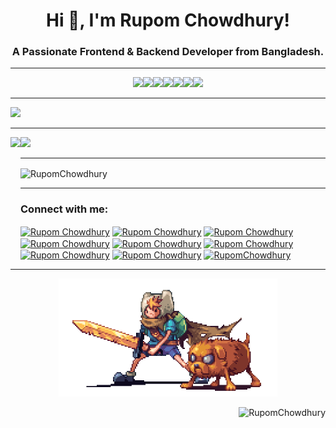 <h1 align="center">Hi 👋, I'm Rupom Chowdhury!</h1>
<h3 align="center">A Passionate Frontend & Backend Developer from Bangladesh.</h3>

---

<p align="center">
<a><img src="https://badgen.net/badge/icon/windows?icon=windows&label" /></a><a><img src="https://badgen.net/github/status/micromatch/micromatch/4.0.1" /></a><a><img src="https://badgen.net/badge/icon/atom?icon=atom&label" /></a><a><img src="https://badgen.net/badge/icon/git?icon=git&label" /></a><a><img src="https://badgen.net/github/dependabot/ubuntu/yaru" /></a><a><img src="https://badgen.net/badge/code%20style/standard/f2a" /></a><a><img src="https://badgen.net/badge/icon/firefox?icon=firefox&label" /></a> 
</p>

---

<a href="https://github.com/ryo-ma/github-profile-trophy">
  <img width=853 src="https://github-profile-trophy.vercel.app/?username=RupomChowdhury&column=7"/>
</a>

---


<div>
<img height="180" align="left" src="https://github-readme-stats.vercel.app/api?username=RupomChowdhury&count_private=true&include_all_commits=true" />
  <img height="180" src="https://github-readme-stats.vercel.app/api/top-langs/?username=RupomChowdhury&layout=compact" />
</div>

---

<div>
<img height="340" width=800 align="center" src="https://github-readme-streak-stats.herokuapp.com/?user=RupomChowdhury&" alt="RupomChowdhury" />
</div>

---

<h3 align="left">Connect with me:</h3>
<p align="left">
<a href="https://codepen.io/RupomChowdhury" target="blank"><img align="center" src="https://cdn.jsdelivr.net/npm/simple-icons@3.0.1/icons/codepen.svg" alt="Rupom Chowdhury" height="30" width="40" /></a>
<a href="https://dev.to/RupomChowdhury" target="blank"><img align="center" src="https://cdn.jsdelivr.net/npm/simple-icons@3.0.1/icons/dev-dot-to.svg" alt="Rupom Chowdhury" height="30" width="40" /></a>
<a href="https://twitter.com/web_rupom" target="blank"><img align="center" src="https://cdn.jsdelivr.net/npm/simple-icons@3.0.1/icons/twitter.svg" alt="Rupom Chowdhury" height="30" width="40" /></a>
<a href="https://linkedin.com/in/RupomChowdhury" target="blank"><img align="center" src="https://cdn.jsdelivr.net/npm/simple-icons@3.0.1/icons/linkedin.svg" alt="Rupom Chowdhury" height="30" width="40" /></a>
<a href="https://stackoverflow.com/users/14770061" target="blank"><img align="center" src="https://cdn.jsdelivr.net/npm/simple-icons@3.0.1/icons/stackoverflow.svg" alt="Rupom Chowdhury" height="30" width="40" /></a>
<a href="https://codesandbox.com/RupomChowdhury" target="blank"><img align="center" src="https://cdn.jsdelivr.net/npm/simple-icons@3.0.1/icons/codesandbox.svg" alt="Rupom Chowdhury" height="30" width="40" /></a>
<a href="https://instagram.com/web.rupom" target="blank"><img align="center" src="https://cdn.jsdelivr.net/npm/simple-icons@3.0.1/icons/instagram.svg" alt="Rupom Chowdhury" height="30" width="40" /></a>
<a href="https://medium.com/@web.rupom" target="blank"><img align="center" src="https://cdn.jsdelivr.net/npm/simple-icons@3.0.1/icons/medium.svg" alt="Rupom Chowdhury" height="30" width="40" /></a>
<a href="https://www.youtube.com/c/RupomChowdhury" target="blank"><img align="center" src="https://cdn.jsdelivr.net/npm/simple-icons@3.0.1/icons/youtube.svg" alt="RupomChowdhury" height="30" width="40" /></a>
</p>

---


<p align="center">
  
  <img src="https://github.com/selimdoyranli/selimdoyranli/blob/master/preview.gif" width="350" />
</p>

<p align="right"> <img src="https://komarev.com/ghpvc/?username=RupomChowdhury" alt="RupomChowdhury" /> </p> 


<!--

Here are some ideas to get you started:

- 🔭 I’m currently working on ...
- 🌱 I’m currently learning ...
- 👯 I’m looking to collaborate on ...
- 🤔 I’m looking for help with ...

- 📫 How to reach me: ...
- 😄 Pronouns: ...
- ⚡ Fun fact: ...
- 💬 Ask me about ...

<!-- <p><h4>I have hands-on experience of 2 years, in designing and development of websites!</h4></p>
-->

